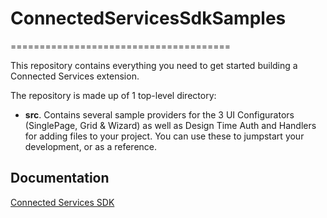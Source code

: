# ConnectedServicesSdkSamples
======================================

This repository contains everything you need to get started building a Connected Services extension.

The repository is made up of 1 top-level directory:

* **src**.  Contains several sample providers for the 3 UI Configurators (SinglePage, Grid & Wizard) as well as Design Time Auth and Handlers for adding files to your project.  You can use these to jumpstart your
  development, or as a reference.

[walk-through]: https://github.com/Microsoft/ConnectedServices-ProviderAuthorSamples/blob/master/docs/Creating%20a%20Connected%20Service%20Extension.docx
[API documentation]: https://github.com/Microsoft/ConnectedServices-ProviderAuthorSamples/blob/master/docs/Connected%20Services%20Extensibility%20API%20Contracts.docx

## Documentation

[Connected Services SDK](https://github.com/Microsoft/ConnectedServices/tree/master/SDK)


